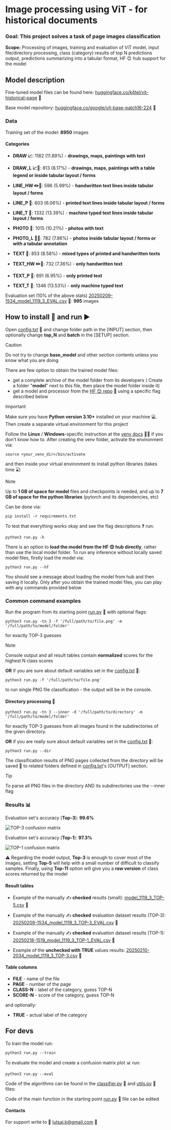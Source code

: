 # Image processing using ViT - for historical documents

### Goal: This project solves a task of page images classification

**Scope:** Processing of images, training and evaluation of ViT model,
input file/directory processing, class (category) results of top
N predictions output, predictions summarizing into a tabular format, 
HF 😊 hub support for the model

## Model description

Fine-tuned model files can be found here:  [huggingface.co/k4tel/vit-historical-page](https://huggingface.co/k4tel/vit-historical-page) 🔗

Base model repository: [huggingface.co/google/vit-base-patch16-224](https://huggingface.co/google/vit-base-patch16-224) 🔗

### Data

Training set of the model: **8950** images 

#### Categories

- **DRAW 📈**:	1182	(11.89%)  - **drawings, maps, paintings with text**

- **DRAW_L 📈📏**:	813	(8.17%)   - **drawings, maps, paintings with a table legend or inside tabular layout / forms**

- **LINE_HW ✏️📏**:	596	(5.99%)   - **handwritten text lines inside tabular layout / forms**

- **LINE_P 📏**:	603	(6.06%)   - **printed text lines inside tabular layout / forms**

- **LINE_T 📏**:	1332	(13.39%)  - **machine typed text lines inside tabular layout / forms**

- **PHOTO 🌄**:	1015	(10.21%)  - **photos with text**

- **PHOTO_L 🌄📏**:	782	(7.86%)   - **photos inside tabular layout / forms or with a tabular annotation**

- **TEXT 📰**:	853	(8.58%)   - **mixed types of printed and handwritten texts** 

- **TEXT_HW ✏️📄**:	732	(7.36%)   - **only handwritten text**

- **TEXT_P 📄**:	691	(6.95%)   - **only printed text**

- **TEXT_T 📄**:	1346	(13.53%)  - **only machine typed text**

Evaluation set (10% of the above stats) [20250209-1534_model_1119_3_EVAL.csv](result/tables/20250209-1534_model_1119_3_EVAL.csv) 🔗:	**995** images 

## How to install 🔧 and run ▶️

Open [config.txt](config.txt) 🔗 and change folder path in the \[INPUT\] section, then optionally change **top_N** and **batch** in the \[SETUP\] section.

> [!CAUTION]
> Do not try to change **base_model** and other section contents unless you know what you are doing

There are few option to obtain the trained model files:

- get a complete archive of the model folder from its developers ( Create a folder "**model**" next to this file, then place the model folder inside it)
- get a model and processor from the [HF 😊 repo](https://huggingface.co/k4tel/vit-historical-page) 🔗 using a specific flag described below

> [!IMPORTANT]
> Make sure you have **Python version 3.10+** installed on your machine 💻. Then create a separate virtual environment for this project 

Follow the **Linux** / **Windows**-specific instruction at the [venv docs](https://docs.python.org/3/library/venv.html) 👀🔗 if you don't know how to.
After creating the venv folder, activate the environment via:

    source <your_venv_dir>/bin/activate

and then inside your virtual environment to install python libraries (takes time ⌛) 

> [!NOTE]
> Up to **1 GB of space for model** files and checkpoints is needed, and up to **7 GB of space for the python libraries** (pytorch and its dependencies, etc)

Can be done via:

    pip install -r requirements.txt

To test that everything works okay and see the flag descriptions ❓ run:

    python3 run.py -h

There is an option to **load the model from the HF 😊 hub directly**, rather than use the local model folder.
To run any inference without locally saved model files, firstly load the model via:

    python3 run.py --hf

You should see a message about loading the model from hub and then saving it locally. 
Only after you obtain the trained model files, you can play with any commands provided below

### Common command examples 

Run the program from its starting point [run.py](run.py) 🔗 with optional flags:

    python3 run.py -tn 3 -f '/full/path/to/file.png' -m '/full/path/to/model/folder'

for exactly TOP-3 guesses 

> [!NOTE]
> Console output and all result tables contain **normalized** scores for the highest N class scores

**OR** if you are sure about default variables set in the [config.txt](config.txt) 🔗:

    python3 run.py -f '/full/path/to/file.png'

to run single PNG file classification - the output will be in the console. 

#### Directory processing 📁

    python3 run.py -tn 3 --inner -d '/full/path/to/directory' -m '/full/path/to/model/folder'

for exactly TOP-3 guesses from all images found in the subdirectories of the given directory.

**OR** if you are really sure about default variables set in the [config.txt](config.txt) 🔗:

    python3 run.py --dir 

The classification results of PNG pages collected from the directory will be saved 💾 to related folders defined in [config.txt](config.txt)'s \[OUTPUT\] section.

> [!TIP]
> To parse all PNG files in the directory AND its subdirectories use the --inner flag

### Results 📊

Evaluation set's accuracy (**Top-3**):  **99.6%** 

![TOP-3 confusion matrix](result%2Fplots%2F20250209-1526_conf_mat.png)

Evaluation set's accuracy (**Top-1**):  **97.3%** 

![TOP-1 confusion matrix](result%2Fplots%2F20250218-1523_conf_mat.png)

⚠️ Regarding the model output, **Top-3** is enough to cover most of the images, 
setting **Top-5** will help with a small number of difficult to classify samples.
Finally, using **Top-11** option will give you a **raw version** of class scores returned by the model

#### Result tables

- Example of the manually ✍ **checked** results (small): [model_1119_3_TOP-5.csv](result%2Ftables%2Fmodel_1119_3_TOP-5.csv) 🔗

- Example of the manually ✍ **checked** evaluation dataset results (TOP-3): [20250209-1534_model_1119_3_TOP-3_EVAL.csv](result%2Ftables%2F20250209-1534_model_1119_3_TOP-3_EVAL.csv) 🔗

- Example of the manually ✍ **checked** evaluation dataset results (TOP-1): [20250218-1519_model_1119_3_TOP-1_EVAL.csv](result%2Ftables%2F20250218-1519_model_1119_3_TOP-1_EVAL.csv) 🔗

- Example of the **unchecked with TRUE** values results: [20250210-2034_model_1119_3_TOP-3.csv](result%2Ftables%2F20250210-2034_model_1119_3_TOP-3.csv) 🔗

#### Table columns

- **FILE** - name of the file
- **PAGE** - number of the page
- **CLASS-N** - label of the category, guess TOP-N 
- **SCORE-N** - score of the category, guess TOP-N

and optionally:
 
- **TRUE** - actual label of the category



## For devs

To train the model run: 

    python3 run.py --train  

To evaluate the model and create a confusion matrix plot 📊 run: 

    python3 run.py --eval  

Code of the algorithms can be found in the [classifier.py](classifier.py) 🔗 and [utils.py](utils.py) 🔗 files:

Code of the main function in the starting point [run.py](run.py) 🔗 file can be edited

#### Contacts

For support write to 📧 lutsai.k@gmail.com 📧

